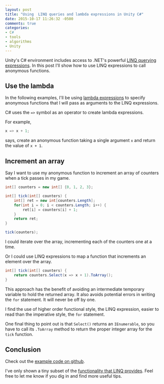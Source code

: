 ```yaml
---
layout: post
title: "Using  LINQ queries and lambda expressions in Unity C#"
date: 2015-10-17 11:26:32 -0500
comments: true
categories:
- C#
- tools
- algorithms
- Unity
---
```


Unity's C# environment includes access to .NET's powerful [LINQ querying expressions](https://en.wikipedia.org/wiki/Language_Integrated_Query).  In this post I'll show how to use LINQ expressions to call anonymous functions.

<!--more-->

## Use the lambda

In the following examples, I'll be using [lambda expressions](https://msdn.microsoft.com/en-us/library/bb397687.aspx) to specify anonymous functions that I will pass as arguments to the LINQ expressions.

C# uses the `=>` symbol as an operator to create lambda expressions.

For example,

```csharp
x => x + 1;
```

says, create an anonymous function taking a single argument `x` and return the value of `x + 1`.

## Increment an array

Say I want to use my anonymous function to increment an array of counters when a tick passes in my game.

```csharp
int[] counters = new int[] {0, 1, 2, 3};

int[] tick(int[] counters) {
    int[] ret = new int[counters.Length];
    for(int i = 0; i < counters.Length; i++) {
        ret[i] = counters[i] + 1;
    }
    return ret;
}

tick(counters);
```

I could iterate over the array, incrementing each of the counters one at a time.

Or I could use LINQ expressions to map a function that increments an element over the array.

```csharp
int[] tick(int[] counters) {
    return counters.Select(x => x + 1).ToArray();
}
```

This approach has the benefit of avoiding an intermediate temporary variable to hold the returned array.  It also avoids potential errors in writing the `for` statement.  It will never be off by one.

I find the use of higher order functional style, the LINQ expression, easier to read than the imperative style, the `for` statement.

One final thing to point out is that `Select()` returns an `IEnumerable`, so you have to call its `.ToArray` method to return the proper integer array for the `tick` function.

## Conclusion

Check out the [example code on github](https://gist.github.com/zerosalife/7abc16fb21dfb05dc771).

I've only shown a tiny subset of the [functionality that LINQ provides](http://www.dotnetperls.com/linq).  Feel free to let me know if you dig in and find more useful tips.
